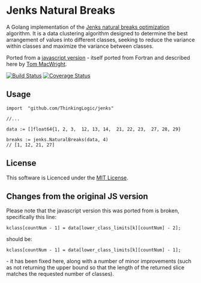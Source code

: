 # Jenks Natural Breaks

A Golang implementation of the [Jenks natural breaks optimization](http://en.wikipedia.org/wiki/Jenks_natural_breaks_optimization) algorithm.
It is a data clustering algorithm designed to determine the best arrangement of values into different classes,
seeking to reduce the variance within classes and maximize the variance between classes.

Ported from a [javascript version](https://gist.github.com/tmcw/4977508)
\- itself ported from Fortran and described here by
[Tom MacWright](https://macwright.org/2013/02/18/literate-jenks.html).

[![Build Status](https://travis-ci.org/ThinkingLogic/jenks.svg?branch=master)](https://travis-ci.org/ThinkingLogic/jenks)
[![Coverage Status](https://coveralls.io/repos/github/ThinkingLogic/jenks/badge.svg)](https://coveralls.io/github/ThinkingLogic/jenks)

## Usage

```
import 	"github.com/ThinkingLogic/jenks"

//...

data := []float64{1, 2, 3,  12, 13, 14,  21, 22, 23,  27, 28, 29}

breaks := jenks.NaturalBreaks(data, 4)
// [1, 12, 21, 27]
```

## License
This software is Licenced under the [MIT License](LICENSE.md).


## Changes from the original JS version
Please note that the javascript version this was ported from is broken,
specifically this line:
```
kclass[countNum - 1] = data[lower_class_limits[k][countNum] - 2];
```
should be:
```
kclass[countNum - 1] = data[lower_class_limits[k][countNum] - 1];
```
\- it has been fixed here, along with a number of minor improvements
(such as not returning the upper bound so that the length of the returned slice
 matches the requested number of classes).


